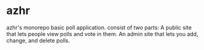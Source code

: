 # azhr

azhr's monorepo
 basic poll application.
 consist of two parts:
 A public site that lets people view polls and vote in them.
 An admin site that lets you add, change, and delete polls.